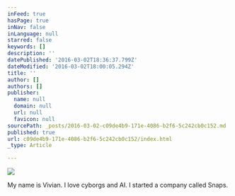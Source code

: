 ```yaml
---
inFeed: true
hasPage: true
inNav: false
inLanguage: null
starred: false
keywords: []
description: ''
datePublished: '2016-03-02T18:36:37.799Z'
dateModified: '2016-03-02T18:00:05.294Z'
title: ''
author: []
authors: []
publisher:
  name: null
  domain: null
  url: null
  favicon: null
sourcePath: _posts/2016-03-02-c09de4b9-171e-4086-b2f6-5c242cb0c152.md
published: true
url: c09de4b9-171e-4086-b2f6-5c242cb0c152/index.html
_type: Article

---
```

![](https://the-grid-user-content.s3-us-west-2.amazonaws.com/73527108-6a01-43e8-b4ca-e0e30ea113e7.png)

My name is Vivian. I love cyborgs and AI. I started a company called Snaps.